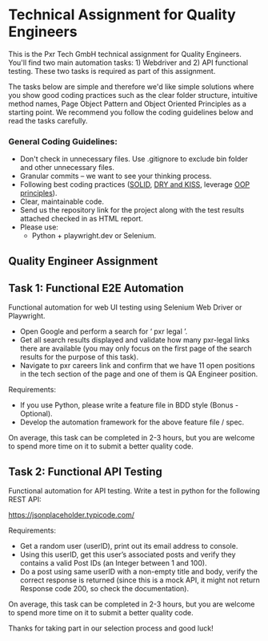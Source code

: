 # Technical Assignment for Quality Engineers

This is the Pxr Tech GmbH technical assignment for Quality Engineers. You'll find two main automation tasks: 1) Webdriver and 2) API functional testing. These two tasks is required as part of this assignment.

The tasks below are simple and therefore we'd like simple solutions where you show good coding practices such as the clear folder structure, intuitive method names, Page Object Pattern and Object Oriented Principles as a starting point. We recommend you follow the coding guidelines below and read the tasks carefully.

### General Coding Guidelines:

- Don't check in unnecessary files. Use .gitignore to exclude bin folder and other unnecessary files.
- Granular commits – we want to see your thinking process.
- Following best coding practices ([SOLID](https://levelup.gitconnected.com/s-o-l-i-d-principles-explained-in-python-with-examples-83b2b43bdcde), [DRY and KISS](https://dzone.com/articles/software-design-principles-dry-and-kiss), leverage [OOP principles](https://www.analyticsvidhya.com/blog/2020/09/object-oriented-programming/)).
- Clear, maintainable code.
- Send us the repository link for the project along with the test results attached checked in as HTML report.
- Please use:
  - Python + playwright.dev or Selenium.

## Quality Engineer Assignment

## Task 1: Functional E2E Automation

Functional automation for web UI testing using Selenium Web Driver or Playwright.

- Open Google and perform a search for ‘ pxr legal ’.
- Get all search results displayed and validate how many pxr-legal links there are available (you may only focus on the first page of the search results for the purpose of this task).
- Navigate to pxr careers link and confirm that we have 11 open positions in the tech section of the page and one of them is QA Engineer position.

Requirements:

- If you use Python, please write a feature file in BDD style (Bonus - Optional).
- Develop the automation framework for the above feature file / spec.

On average, this task can be completed in 2-3 hours, but you are welcome to spend more time on it to submit a better quality code.

## Task 2: Functional API Testing

Functional automation for API testing.
Write a test in python for the following REST API:

https://jsonplaceholder.typicode.com/

Requirements:

- Get a random user (userID), print out its email address to console.
- Using this userID, get this user’s associated posts and verify they contains a valid Post IDs (an Integer between 1 and 100).
- Do a post using same userID with a non-empty title and body, verify the correct response is returned (since this is a mock API, it might not return Response code 200, so check the documentation).

On average, this task can be completed in 2-3 hours, but you are welcome to spend more time on it to submit a better quality code.

Thanks for taking part in our selection process and good luck!
